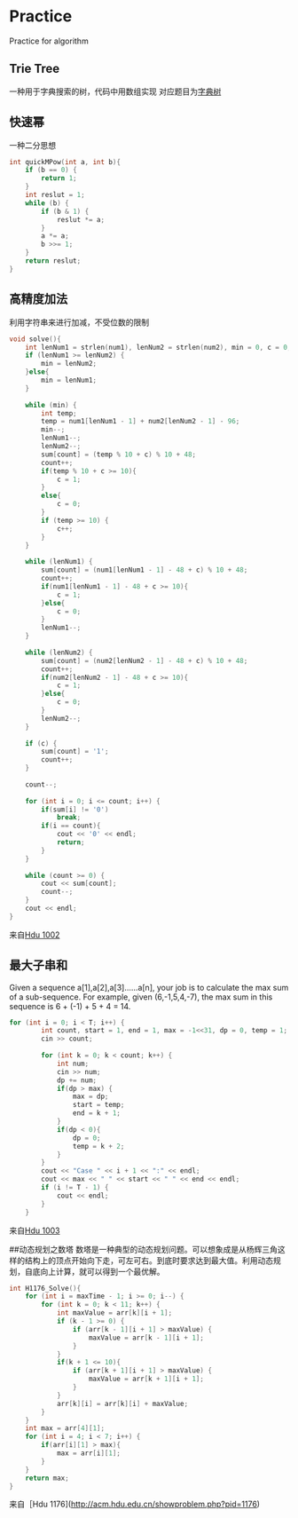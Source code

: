 # Practice
Practice for algorithm

## Trie Tree
一种用于字典搜索的树，代码中用数组实现
对应题目为[字典树](http://hihocoder.com/problemset/problem/1014)

## 快速幂
一种二分思想
````c++
int quickMPow(int a, int b){
    if (b == 0) {
        return 1;
    }
    int reslut = 1;
    while (b) {
        if (b & 1) {
            reslut *= a;
        }
        a *= a;
        b >>= 1;
    }
    return reslut;
}
````
## 高精度加法
利用字符串来进行加减，不受位数的限制
````c++
void solve(){
    int lenNum1 = strlen(num1), lenNum2 = strlen(num2), min = 0, c = 0, count = 0;
    if (lenNum1 >= lenNum2) {
        min = lenNum2;
    }else{
        min = lenNum1;
    }
    
    while (min) {
        int temp;
        temp = num1[lenNum1 - 1] + num2[lenNum2 - 1] - 96;
        min--;
        lenNum1--;
        lenNum2--;
        sum[count] = (temp % 10 + c) % 10 + 48;
        count++;
        if(temp % 10 + c >= 10){
            c = 1;
        }
        else{
            c = 0;
        }
        if (temp >= 10) {
            c++;
        }
    }
    
    while (lenNum1) {
        sum[count] = (num1[lenNum1 - 1] - 48 + c) % 10 + 48;
        count++;
        if(num1[lenNum1 - 1] - 48 + c >= 10){
            c = 1;
        }else{
            c = 0;
        }
        lenNum1--;
    }
    
    while (lenNum2) {
        sum[count] = (num2[lenNum2 - 1] - 48 + c) % 10 + 48;
        count++;
        if(num2[lenNum2 - 1] - 48 + c >= 10){
            c = 1;
        }else{
            c = 0;
        }
        lenNum2--;
    }
    
    if (c) {
        sum[count] = '1';
        count++;
    }
    
    count--;
    
    for (int i = 0; i <= count; i++) {
        if(sum[i] != '0')
            break;
        if(i == count){
            cout << '0' << endl;
            return;
        }
    }
    
    while (count >= 0) {
        cout << sum[count];
        count--;
    }
    cout << endl;
}

````
来自[Hdu 1002](http://acm.hdu.edu.cn/showproblem.php?pid=1002)

## 最大子串和
Given a sequence a[1],a[2],a[3]......a[n], your job is to calculate the max sum of a sub-sequence. For example, given (6,-1,5,4,-7), the max sum in this sequence is 6 + (-1) + 5 + 4 = 14.
````c++
for (int i = 0; i < T; i++) {
        int count, start = 1, end = 1, max = -1<<31, dp = 0, temp = 1;
        cin >> count;
       
        for (int k = 0; k < count; k++) {
            int num;
            cin >> num;
            dp += num;
            if(dp > max) {
                max = dp;
                start = temp;
                end = k + 1;
            }
            if(dp < 0){
                dp = 0;
                temp = k + 2;
            }
        }
        cout << "Case " << i + 1 << ":" << endl;
        cout << max << " " << start << " " << end << endl;
        if (i != T - 1) {
            cout << endl;
        }
    }
````
来自[Hdu 1003](http://acm.hdu.edu.cn/showproblem.php?pid=1003)

##动态规划之数塔
数塔是一种典型的动态规划问题。可以想象成是从杨辉三角这样的结构上的顶点开始向下走，可左可右。到底时要求达到最大值。利用动态规划，自底向上计算，就可以得到一个最优解。
````c++
int H1176_Solve(){
    for (int i = maxTime - 1; i >= 0; i--) {
        for (int k = 0; k < 11; k++) {
            int maxValue = arr[k][i + 1];
            if (k - 1 >= 0) {
                if (arr[k - 1][i + 1] > maxValue) {
                    maxValue = arr[k - 1][i + 1];
                }
            }
            if(k + 1 <= 10){
                if (arr[k + 1][i + 1] > maxValue) {
                    maxValue = arr[k + 1][i + 1];
                }
            }
            arr[k][i] = arr[k][i] + maxValue;
        }
    }
    int max = arr[4][1];
    for (int i = 4; i < 7; i++) {
        if(arr[i][1] > max){
            max = arr[i][1];
        }
    }
    return max;
}
````
来自［Hdu 1176](http://acm.hdu.edu.cn/showproblem.php?pid=1176)
